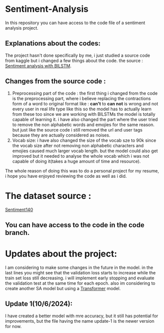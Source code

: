 # Sentiment-Analysis
In this repository you can have access to the code file of a sentiment analysis project. 

## Explanations about the codes: 
The project hasn't done specifically by me, i just studied a source code from kaggle but i changed a few things about the code.
the source : [Sentiment analysis with BILSTM](https://www.kaggle.com/code/stoicstatic/twitter-sentiment-analysis-using-word2vec-bilstm/notebook).
## Changes from the source code : 
1. Preprocessing part of the code :
the first thing i changed from the code is the preprocessing part, where i believe replacing  the contractions form of a word to original format like : __can't__ to __can not__ is wrong and not every user in real life type like this so the model has to actually learn from these too since we are working with BILSTMs the model is totally capable of learning it. 
i have also changed the part where the user tried to remove the non alphabetic words and emojies for the same reason. 
but just like the source code i still removed the url and user tags because they are actually considered as noises. 
2. Vocab size: 
i have also changed the size of the vocab sze to 90k since the vocab size after not removing non alphabetic characters and emojies caused much larger vocab length. 
but the model could also get improved but it needed to analyse the whole vocab which i was not capable of doing it(takes a huge amount of time and resource). 


The whole reason of doing this was to do a personal project for my resume, i hope you have enjoyed reviewing the code as well as i did.

# The dataset source : 
[Sentiment140](https://www.kaggle.com/datasets/kazanova/sentiment140)    


## You can have access to the code in the __code__ branch.


# Updates about the project: 
I am considering to make some changes in the future in the model. 
in the  last lines you might see that the validation loss starts to increase while the train set loss still decreasing. 
i will implement early stopping and evaluate the validation test at the same time for each epoch. 
also im considering to create another SA model but using a [Transformer](https://huggingface.co/learn/nlp-course/en/chapter1/1?fw=pt) model. 


## Update 1(10/6/2024):
I have created a better model with mre accuracy, but it still has potential for improvements, but the file having the name update-1 is the newer version for now. 
